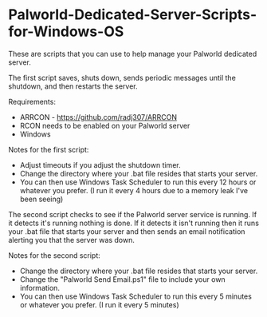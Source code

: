 # Palworld-Dedicated-Server-Scripts-for-Windows-OS
These are scripts that you can use to help manage your Palworld dedicated server.

The first script saves, shuts down, sends periodic messages until the shutdown, and then restarts the server.

Requirements:
  - ARRCON - https://github.com/radj307/ARRCON
  - RCON needs to be enabled on your Palworld server
  - Windows

Notes for the first script:
  - Adjust timeouts if you adjust the shutdown timer.
  - Change the directory where your .bat file resides that starts your server.
  - You can then use Windows Task Scheduler to run this every 12 hours or whatever you prefer. (I run it every 4 hours due to a memory leak I've been seeing)

The second script checks to see if the Palworld server service is running. If it detects it's running nothing is done. If it detects it isn't running then it runs your .bat file that starts your server and then sends an email notification alerting you that the server was down.

Notes for the second script:
  - Change the directory where your .bat file resides that starts your server.
  - Change the "Palworld Send Email.ps1" file to include your own information.
  - You can then use Windows Task Scheduler to run this every 5 minutes or whatever you prefer. (I run it every 5 minutes)
